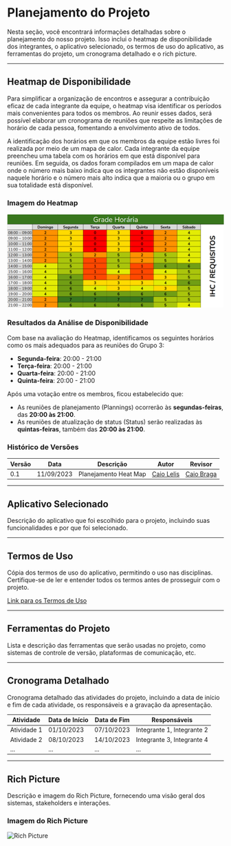 # Planejamento do Projeto

Nesta seção, você encontrará informações detalhadas sobre o planejamento do nosso projeto. Isso inclui o heatmap de disponibilidade dos integrantes, o aplicativo selecionado, os termos de uso do aplicativo, as ferramentas do projeto, um cronograma detalhado e o rich picture.


---

## Heatmap de Disponibilidade

Para simplificar a organização de encontros e assegurar a contribuição eficaz de cada integrante da equipe, o heatmap visa identificar os períodos mais convenientes para todos os membros. Ao reunir esses dados, será possível elaborar um cronograma de reuniões que respeite as limitações de horário de cada pessoa, fomentando a envolvimento ativo de todos.

A identificação dos horários em que os membros da equipe estão livres foi realizada por meio de um mapa de calor. Cada integrante da equipe preencheu uma tabela com os horários em que está disponível para reuniões. Em seguida, os dados foram compilados em um mapa de calor onde o número mais baixo indica que os integrantes não estão disponíveis naquele horário e o número mais alto indica que a maioria ou o grupo em sua totalidade está disponível.

### Imagem do Heatmap

![Heatmap de Disponibilidade](img/heatMap.png)


### Resultados da Análise de Disponibilidade

Com base na avaliação do Heatmap, identificamos os seguintes horários como os mais adequados para as reuniões do Grupo 3:

- **Segunda-feira**: 20:00 - 21:00
- **Terça-feira**: 20:00 - 21:00
- **Quarta-feira**: 20:00 - 21:00
- **Quinta-feira**: 20:00 - 21:00

Após uma votação entre os membros, ficou estabelecido que:

- As reuniões de planejamento (Plannings) ocorrerão às **segundas-feiras**, das **20:00 às 21:00**.
- As reuniões de atualização de status (Status) serão realizadas às **quintas-feiras**, também das **20:00 às 21:00**.

### Histórico de Versões

| Versão | Data       | Descrição            | Autor | Revisor |
|--------|------------|----------------------|-----------------------------------|--------------------------------------|
| 0.1    | 11/09/2023 | Planejamento Heat Map       | [Caio Lelis](https://github.com/caio-lelis) | [Caio Braga](https://github.com/caioalvesbraga) |


---

## Aplicativo Selecionado

Descrição do aplicativo que foi escolhido para o projeto, incluindo suas funcionalidades e por que foi selecionado.

---

## Termos de Uso

Cópia dos termos de uso do aplicativo, permitindo o uso nas disciplinas. Certifique-se de ler e entender todos os termos antes de prosseguir com o projeto.

[Link para os Termos de Uso](#)

---

## Ferramentas do Projeto

Lista e descrição das ferramentas que serão usadas no projeto, como sistemas de controle de versão, plataformas de comunicação, etc.

---

## Cronograma Detalhado

Cronograma detalhado das atividades do projeto, incluindo a data de início e fim de cada atividade, os responsáveis e a gravação da apresentação.

| Atividade | Data de Início | Data de Fim | Responsáveis |
|-----------|----------------|-------------|--------------|
| Atividade 1 | 01/10/2023 | 07/10/2023 | Integrante 1, Integrante 2 |
| Atividade 2 | 08/10/2023 | 14/10/2023 | Integrante 3, Integrante 4 |
| ...         | ...            | ...         | ...            | 

---

## Rich Picture

Descrição e imagem do Rich Picture, fornecendo uma visão geral dos sistemas, stakeholders e interações.

### Imagem do Rich Picture

![Rich Picture](img/richPicture.png)

